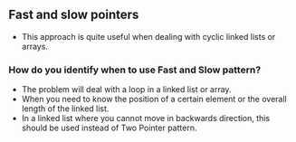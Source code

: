 ## Fast and slow pointers
* This approach is quite useful when dealing with cyclic linked lists or arrays.

### How do you identify when to use Fast and Slow pattern?
* The problem will deal with a loop in a linked list or array.
* When you need to know the position of a certain element or the overall length of the linked list.
* In a linked list where you cannot move in backwards direction, this should be used instead of Two Pointer pattern.  